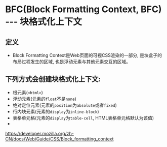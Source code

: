 # BFC(Block Formatting Context, BFC) --- 块格式化上下文
## 定义
- Block Formatting Context是Web页面的可视CSS渲染的一部分, 是块盒子的布局过程发生的区域, 也是浮动元素与其他元素交互的区域。

## 下列方式会创建块格式化上下文:

- 根元素(`<html>`)
- 浮动元素(元素的`float`不是`none`)
- 绝对定位元素(元素的`position`为`absolute`或者`fixed`)
- 行内块元素(元素的`display`为`inline-block`)
- 表格单元格(元素的`display`为`table-cell`, HTML表格单元格默认为该值)
- 


https://developer.mozilla.org/zh-CN/docs/Web/Guide/CSS/Block_formatting_context